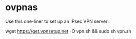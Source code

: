 # ovpnas
Use this one-liner to set up an IPsec VPN server:

wget https://get.vpnsetup.net -O vpn.sh && sudo sh vpn.sh
